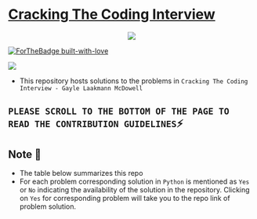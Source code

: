# [Cracking The Coding Interview](http://www.crackingthecodinginterview.com/)
<p align="center">
  <img src="https://miro.medium.com/max/505/1*wQO2Thx_rHrs51QYjzKLWw.png">
</p>

[![ForTheBadge built-with-love](http://ForTheBadge.com/images/badges/built-with-love.svg)](https://github.com/NvsYashwanth)        

![](https://badgen.net/badge/Code/Python/blue?icon=https://simpleicons.org/icons/python.svg&labelColor=cyan&label)
* This repository hosts solutions to the problems in `Cracking The Coding Interview - Gayle Laakmann McDowell` 

## `PLEASE SCROLL TO THE BOTTOM OF THE PAGE TO READ THE CONTRIBUTION GUIDELINES`:zap:

## Note :pushpin:
* The table below summarizes this repo
* For each problem corresponding solution in `Python` is mentioned as `Yes` or `No` indicating the availability of the solution in the repository. Clicking on `Yes` for corresponding problem will take you to the repo link of problem solution.

